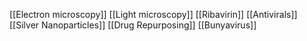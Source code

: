 [[Electron microscopy]]
[[Light microscopy]]
[[Ribavirin]]
[[Antivirals]]
[[Silver Nanoparticles]]
[[Drug Repurposing]]
[[Bunyavirus]]

